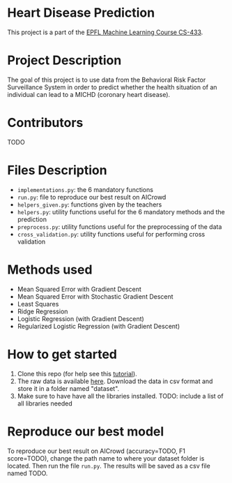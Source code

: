# Heart Disease Prediction
This project is a part of the [EPFL Machine Learning Course CS-433](https://github.com/epfml/ML_course).

# Project Description
The goal of this project is to use data from the Behavioral Risk Factor Surveillance System in order to predict whether the health situation of an individual can lead to a MICHD (coronary heart disease).

# Contributors
TODO

# Files Description
* `implementations.py`: the 6 mandatory functions
* `run.py`: file to reproduce our best result on AICrowd
* `helpers_given.py`: functions given by the teachers
* `helpers.py`: utility functions useful for the 6 mandatory methods and the prediction
* `preprocess.py`: utility functions useful for the preprocessing of the data
* `cross_validation.py`: utility functions useful for performing cross validation

# Methods used
- Mean Squared Error with Gradient Descent
- Mean Squared Error with Stochastic Gradient Descent
- Least Squares
- Ridge Regression
- Logistic Regression (with Gradient Descent)
- Regularized Logistic Regression (with Gradient Descent)

# How to get started
1. Clone this repo (for help see this [tutorial](https://help.github.com/articles/cloning-a-repository/)).
2. The raw data is available [here](https://www.aicrowd.com/challenges/epfl-machine-learning-project-1/dataset_files). Download the data in csv format and store it in a folder named "dataset".
3. Make sure to have have all the libraries installed. TODO: include a list of all libraries needed

# Reproduce our best model
To reproduce our best result on AICrowd (accuracy=TODO, F1 score=TODO), change the path name to where your dataset folder is located. Then run the file `run.py`.
The results will be saved as a csv file named TODO.
